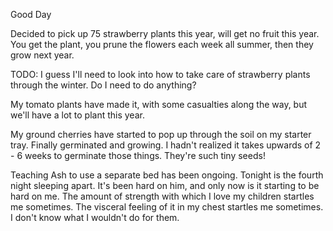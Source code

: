 Good Day

Decided to pick up 75 strawberry plants this year, will get no fruit this year.  You get the plant, you prune the flowers each week all summer, then they grow next year.

TODO: I guess I'll need to look into how to take care of strawberry plants through the winter.  Do I need to do anything? 

My tomato plants have made it, with some casualties along the way, but we'll have a lot to plant this year. 

My ground cherries have started to pop up through the soil on my starter tray.  Finally germinated and growing.  I hadn't realized it takes upwards of 2 - 6 weeks to germinate those things.  They're such tiny seeds!

Teaching Ash to use a separate bed has been ongoing. Tonight is the fourth night sleeping apart.  It's been hard on him, and only now is it starting to be hard on me.  The amount of strength with which I love my children startles me sometimes.  The visceral feeling of it in my chest startles me sometimes.  I don't know what I wouldn't do for them.